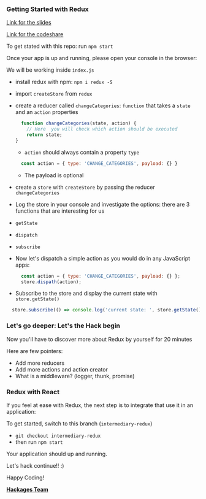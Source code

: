 ### Getting Started with Redux

[Link for the slides](https://goo.gl/Jd7G6Z)

[Link for the codeshare](https://codeshare.io/EpTxA)


To get stated with this repo: run `npm start`

Once your app is up and running, please open your console in the browser:

We will be working inside `index.js`

- install redux with npm: `npm i redux -S`

- import `createStore` from `redux`

- create a reducer called `changeCategories`: `function` that takes a `state` and an `action` properties
  ```javascript
    function changeCategories(state, action) {
      // Here  you will check which action should be executed
      return state;
  }
  ```

  - `action` should always contain a property `type`
  ```javascript
    const action = { type: 'CHANGE_CATEGORIES', payload: {} }
  ```
  - The payload is optional

- create a `store` with `createStore` by passing the reducer `changeCategories`

- Log the store in your console and investigate the options: there are 3 functions that are interesting for us
 - `getState`
 - `dispatch`
 - `subscribe`

- Now let's dispatch a simple action as you would do in any JavaScript apps:
  ```javascript
    const action = { type: 'CHANGE_CATEGORIES', payload: {} };
    store.dispath(action);
  ```
- Subscribe to the store and display the current state with `store.getState()`
```javascript
  store.subscribe(() => console.log('current state: ', store.getState()));
```

### Let's go deeper: Let's the Hack begin

Now you'll have to discover more about Redux by yourself for 20 minutes

Here are few pointers:
- Add more reducers
- Add more actions and action creator
- What is a middleware? (logger, thunk, promise)


### Redux with React

If you feel at ease with Redux, the next step is to integrate that use it in an application:

To get started, switch to this branch (`intermediary-redux`)
 - `git checkout intermediary-redux`
 - then run `npm start`

Your application should up and running.

Let's hack continue!! :)

Happy Coding!

**[Hackages Team](http://hackages.io)**
